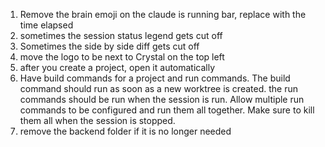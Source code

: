 1. Remove the brain emoji on the claude is running bar, replace with the time elapsed
2. sometimes the session status legend gets cut off
3. Sometimes the side by side diff gets cut off
4. move the logo to be next to Crystal on the top left
5. after you create a project, open it automatically
6. Have build commands for a project and run commands. The build command should run as soon as a new worktree is created. the run commands should be run when the session is run. Allow multiple run commands to be configured and run them all together. Make sure to kill them all when the session is stopped.
7. remove the backend folder if it is no longer needed
